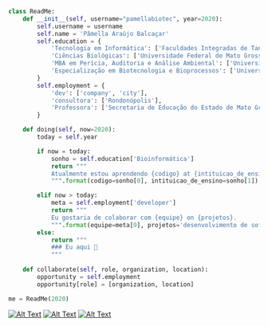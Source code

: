 ```python
class ReadMe:
    def __init__(self, username="pamellabiotec", year=2020):
        self.username = username
        self.name = 'Pâmella Araújo Balcaçar'
        self.education = {
            'Tecnologia em Informática': ['Faculdades Integradas de Tangará da Serra'],
            'Ciências Biológicas': ['Universidade Federal de Mato Grosso'],
            'MBA em Perícia, Auditoria e Análise Ambiental': ['Universidade Cândido Mendes']
            'Especialização em Biotecnologia e Bioprocessos': ['Universidade Estadual de Maringá']            
        }
        self.employment = {
            'dev': ['company', 'city'],
            'consultora': ['Rondonópolis'],
            'Professora': ['Secretaria de Educação do Estado de Mato Grosso'],            
        }

    def doing(self, now=2020):
        today = self.year

        if now = today:
            sonho = self.education['Bioinformática']
            return """
            Atualmente estou aprendendo {codigo} at {intituicao_de_ensino}.
            """.format(codigo=sonho[0], intituicao_de_ensino=sonho[1])

        elif now > today:
            meta = self.employment['developer']
            return """
            Eu gostaria de colaborar com {equipe} on {projetos}.
            """.format(equipe=meta[0], projetos='desenvolvimento de software')
        else:
            return """
            ### Eu aqui 👋
            """
        
    def collaborate(self, role, organization, location):
        opportunity = self.employment
        opportunity[role] = [organization, location]

me = ReadMe(2020)
```

[![Alt Text](https://dev-to-uploads.s3.amazonaws.com/i/lhnuwm0kcboyjgi7gytg.png)](https://www.linkedin.com/in/pamellabiotec/)
[![Alt Text](https://dev-to-uploads.s3.amazonaws.com/i/r4s2aiy4v39jywj6zh8c.png)](https://dev.to/pamellabiotec)
[![Alt Text](https://dev-to-uploads.s3.amazonaws.com/i/uxulcfk3nur9d1ybs9w9.png)](https://twitter.com/pamellabiotec)
